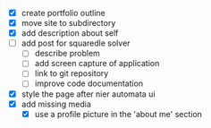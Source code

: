 - [x] create portfolio outline
- [x] move site to subdirectory
- [x] add description about self
- [ ] add post for squaredle solver
    - [ ] describe problem
    - [ ] add screen capture of application
    - [ ] link to git repository
    - [ ] improve code documentation
- [x] style the page after nier automata ui
- [x] add missing media 
    - [x] use a profile picture in the 'about me' section
